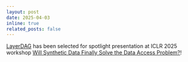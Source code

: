 ```yaml
---
layout: post
date: 2025-04-03
inline: true
related_posts: false
---
```


[LayerDAG](https://arxiv.org/abs/2411.02322) has been selected for spotlight presentation at ICLR 2025 workshop [Will Synthetic Data Finally Solve the Data Access Problem?](https://synthetic-data-iclr.github.io/)!

